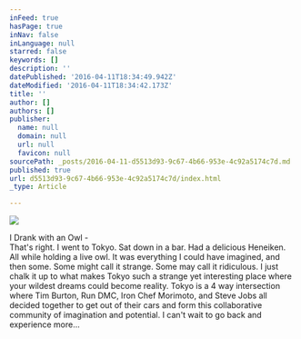 ```yaml
---
inFeed: true
hasPage: true
inNav: false
inLanguage: null
starred: false
keywords: []
description: ''
datePublished: '2016-04-11T18:34:49.942Z'
dateModified: '2016-04-11T18:34:42.173Z'
title: ''
author: []
authors: []
publisher:
  name: null
  domain: null
  url: null
  favicon: null
sourcePath: _posts/2016-04-11-d5513d93-9c67-4b66-953e-4c92a5174c7d.md
published: true
url: d5513d93-9c67-4b66-953e-4c92a5174c7d/index.html
_type: Article

---
```

![](https://the-grid-user-content.s3-us-west-2.amazonaws.com/ec8a9bf6-e8d6-4aa6-8934-ddaa22a10fa0.jpg)

I Drank with an Owl -  
That's right.  I went to Tokyo.  Sat down in a bar.  Had a delicious Heneiken.  All while holding a live owl.  It was everything I could have imagined, and then some.  Some might call it strange.  Some may call it ridiculous.  I just chalk it up to what makes Tokyo such a strange yet interesting place where your wildest dreams could become reality.  Tokyo is a 4 way intersection where Tim Burton, Run DMC, Iron Chef Morimoto, and Steve Jobs all decided together to get out of their cars and form this collaborative community of imagination and potential.  I can't wait to go back and experience more...